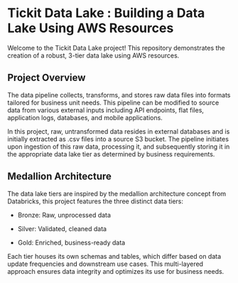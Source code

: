 # Tickit Data Lake : Building a Data Lake Using AWS Resources

Welcome to the Tickit Data Lake project! This repository demonstrates the creation of a robust, 3-tier data lake 
using AWS resources.

## Project Overview

The data pipeline collects, transforms, and stores raw data files into formats tailored for business unit needs. 
This pipeline can be modified to source data from various external inputs including API endpoints, flat files, 
application logs, databases, and mobile applications. 

In this project, raw, untransformed data resides in external databases and is initially extracted as .csv files 
into a source S3 bucket. The pipeline initiates upon ingestion of this raw data, processing it, and subsequently 
storing it in the appropriate data lake tier as determined by business requirements.

## Medallion Architecture

The data lake tiers are inspired by the medallion architecture concept from Databricks, this project features the 
three distinct data tiers:

- Bronze: Raw, unprocessed data

- Silver: Validated, cleaned data

- Gold: Enriched, business-ready data

Each tier houses its own schemas and tables, which differ based on data update frequencies and downstream use cases. 
This multi-layered approach ensures data integrity and optimizes its use for business needs.